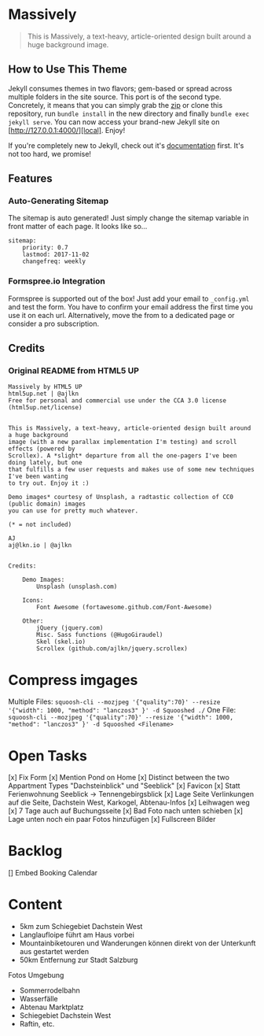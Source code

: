 # Massively
> This is Massively, a text-heavy, article-oriented design built around a huge background
image.

## How to Use This Theme
Jekyll consumes themes in two flavors; gem-based or spread across multiple folders
in the site source. This port is of the second type. Concretely, it means that you
can simply grab the [zip][zip] or clone this repository, run `bundle install`
in the new directory and finally `bundle exec jekyll serve`.
You can now access your brand-new Jekyll site on [http://127.0.0.1:4000/][local].
Enjoy!

If you're completely new to Jekyll, check out it's [documentation][jekyll] first.
It's not too hard, we promise!

[zip]: https://github.com/iwiedenm/jekyll-theme-massively-src/archive/master.zip
[local]: http://127.0.0.1:4000/
[jekyll]: https://jekyllrb.com/

## Features
### Auto-Generating Sitemap
The sitemap is auto generated! Just simply change the sitemap variable in front matter of each page. It looks like so...
```
sitemap:
    priority: 0.7
    lastmod: 2017-11-02
    changefreq: weekly
```

### Formspree.io Integration
Formspree is supported out of the box! Just add your email to ```_config.yml``` and test the form.
You have to confirm your email address the first time you use it on each url. Alternatively,
move the from to a dedicated page or consider a pro subscription.


## Credits
### Original README from HTML5 UP
```
Massively by HTML5 UP
html5up.net | @ajlkn
Free for personal and commercial use under the CCA 3.0 license (html5up.net/license)


This is Massively, a text-heavy, article-oriented design built around a huge background
image (with a new parallax implementation I'm testing) and scroll effects (powered by
Scrollex). A *slight* departure from all the one-pagers I've been doing lately, but one
that fulfills a few user requests and makes use of some new techniques I've been wanting
to try out. Enjoy it :)

Demo images* courtesy of Unsplash, a radtastic collection of CC0 (public domain) images
you can use for pretty much whatever.

(* = not included)

AJ
aj@lkn.io | @ajlkn


Credits:

	Demo Images:
		Unsplash (unsplash.com)

	Icons:
		Font Awesome (fortawesome.github.com/Font-Awesome)

	Other:
		jQuery (jquery.com)
		Misc. Sass functions (@HugoGiraudel)
		Skel (skel.io)
		Scrollex (github.com/ajlkn/jquery.scrollex)
```

# Compress imgages
Multiple Files: `squoosh-cli --mozjpeg '{"quality":70}' --resize '{"width": 1000, "method": "lanczos3" }' -d Squooshed ./`
One File: `squoosh-cli --mozjpeg '{"quality":70}' --resize '{"width": 1000, "method": "lanczos3" }' -d Squooshed <Filename>`


# Open Tasks
[x] Fix Form
[x] Mention Pond on Home
[x] Distinct between the two Appartment Types "Dachsteinblick" und "Seeblick"
[x] Favicon
[x] Statt Ferienwohnung Seeblick -> Tennengebirgsblick
[x] Lage Seite Verlinkungen auf die Seite, Dachstein West, Karkogel, Abtenau-Infos
[x] Leihwagen weg
[x] 7 Tage auch auf Buchungsseite
[x] Bad Foto nach unten schieben
[x] Lage unten noch ein paar Fotos hinzufügen
[x] Fullscreen Bilder

# Backlog
[] Embed Booking Calendar

# Content
* 5km zum Schiegebiet Dachstein West
* Langlaufloipe führt am Haus vorbei
* Mountainbiketouren und Wanderungen können direkt von der Unterkunft aus gestartet werden
* 50km Entfernung zur Stadt Salzburg

Fotos Umgebung
* Sommerrodelbahn
* Wasserfälle
* Abtenau Marktplatz
* Schiegebiet Dachstein West
* Raftin, etc.

